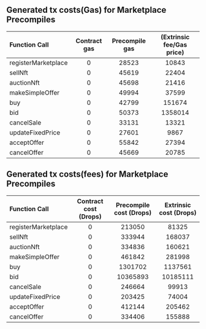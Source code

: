 ## Generated tx costs(Gas) for Marketplace Precompiles

| Function Call       | Contract gas | Precompile gas | (Extrinsic fee/Gas price) |
|:--------------------|:------------:|:--------------:|:-------------------------:|
| registerMarketplace |      0       |     28523      |           10843           |
| sellNft             |      0       |     45619      |           22404           |
| auctionNft          |      0       |     45698      |           21416           |
| makeSimpleOffer     |      0       |     49994      |           37599           |
| buy                 |      0       |     42799      |          151674           |
| bid                 |      0       |     50373      |          1358014          |
| cancelSale          |      0       |     33131      |           13321           |
| updateFixedPrice    |      0       |     27601      |           9867            |
| acceptOffer         |      0       |     55842      |           27394           |
| cancelOffer         |      0       |     45669      |           20785           |


## Generated tx costs(fees) for Marketplace Precompiles

| Function Call       | Contract cost (Drops) | Precompile cost (Drops) | Extrinsic cost (Drops) |
|:--------------------|:---------------------:|:-----------------------:|:----------------------:|
| registerMarketplace |           0           |         213050          |         81325          |
| sellNft             |           0           |         333944          |         168037         |
| auctionNft          |           0           |         334836          |         160621         |
| makeSimpleOffer     |           0           |         461842          |         281998         |
| buy                 |           0           |         1301702         |        1137561         |
| bid                 |           0           |        10365893         |        10185111        |
| cancelSale          |           0           |         246664          |         99913          |
| updateFixedPrice    |           0           |         203425          |         74004          |
| acceptOffer         |           0           |         412144          |         205462         |
| cancelOffer         |           0           |         334406          |         155888         |
